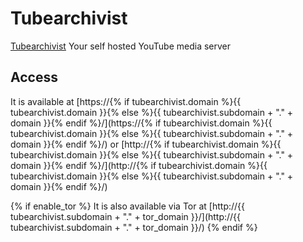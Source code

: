 # Tubearchivist

[Tubearchivist](https://github.com/bbilly1/tubearchivist) Your self hosted YouTube media server

## Access

It is available at [https://{% if tubearchivist.domain %}{{ tubearchivist.domain }}{% else %}{{ tubearchivist.subdomain + "." + domain }}{% endif %}/](https://{% if tubearchivist.domain %}{{ tubearchivist.domain }}{% else %}{{ tubearchivist.subdomain + "." + domain }}{% endif %}/) or [http://{% if tubearchivist.domain %}{{ tubearchivist.domain }}{% else %}{{ tubearchivist.subdomain + "." + domain }}{% endif %}/](http://{% if tubearchivist.domain %}{{ tubearchivist.domain }}{% else %}{{ tubearchivist.subdomain + "." + domain }}{% endif %}/)

{% if enable_tor %}
It is also available via Tor at [http://{{ tubearchivist.subdomain + "." + tor_domain }}/](http://{{ tubearchivist.subdomain + "." + tor_domain }}/)
{% endif %}
